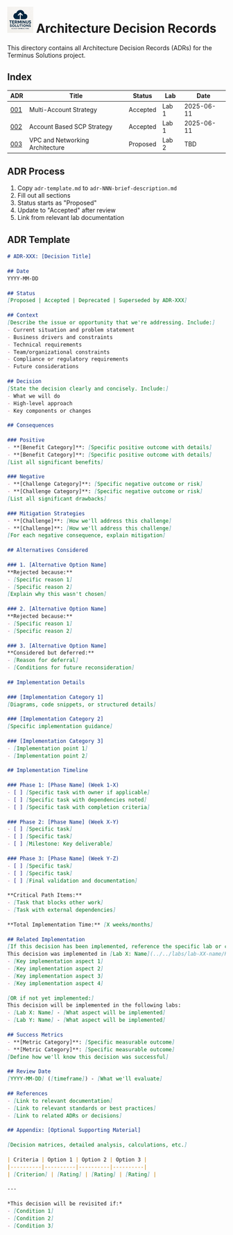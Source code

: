 <!--
Terminus Solutions AWS Enterprise Architecture
Copyright (c) 2024 Jared (Terminus Solutions) - jaredintech.com
Licensed under CC BY-SA 4.0 - Attribution required
See LICENSE-DOCS for details
-->

# <img src="../../assets/logo.png" alt="Terminus Solutions" height="60"/> Architecture Decision Records

This directory contains all Architecture Decision Records (ADRs) for the Terminus Solutions project.

## Index

| ADR | Title | Status | Lab | Date |
|-----|-------|--------|-----|------|
| [001](./adr-001-multi-account-strategy.md) | Multi-Account Strategy | Accepted | Lab 1 | 2025-06-11 |
| [002](./adr-002-scp-strategy.md) | Account Based SCP Strategy | Accepted | Lab 1 | 2025-06-11 |
| [003](./adr-003-vpc-networking.md) | VPC and Networking Architecture | Proposed | Lab 2 | TBD |

## ADR Process
1. Copy `adr-template.md` to `adr-NNN-brief-description.md`
2. Fill out all sections
3. Status starts as "Proposed"
4. Update to "Accepted" after review
5. Link from relevant lab documentation

## ADR Template

```markdown
# ADR-XXX: [Decision Title]

## Date
YYYY-MM-DD

## Status
[Proposed | Accepted | Deprecated | Superseded by ADR-XXX]

## Context
[Describe the issue or opportunity that we're addressing. Include:]
- Current situation and problem statement
- Business drivers and constraints
- Technical requirements
- Team/organizational constraints
- Compliance or regulatory requirements
- Future considerations

## Decision
[State the decision clearly and concisely. Include:]
- What we will do
- High-level approach
- Key components or changes

## Consequences

### Positive
- **[Benefit Category]**: [Specific positive outcome with details]
- **[Benefit Category]**: [Specific positive outcome with details]
[List all significant benefits]

### Negative
- **[Challenge Category]**: [Specific negative outcome or risk]
- **[Challenge Category]**: [Specific negative outcome or risk]
[List all significant drawbacks]

### Mitigation Strategies
- **[Challenge]**: [How we'll address this challenge]
- **[Challenge]**: [How we'll address this challenge]
[For each negative consequence, explain mitigation]

## Alternatives Considered

### 1. [Alternative Option Name]
**Rejected because:**
- [Specific reason 1]
- [Specific reason 2]
[Explain why this wasn't chosen]

### 2. [Alternative Option Name]
**Rejected because:**
- [Specific reason 1]
- [Specific reason 2]

### 3. [Alternative Option Name]
**Considered but deferred:**
- [Reason for deferral]
- [Conditions for future reconsideration]

## Implementation Details

### [Implementation Category 1]
[Diagrams, code snippets, or structured details]

### [Implementation Category 2]
[Specific implementation guidance]

### [Implementation Category 3]
- [Implementation point 1]
- [Implementation point 2]

## Implementation Timeline

### Phase 1: [Phase Name] (Week 1-X)
- [ ] [Specific task with owner if applicable]
- [ ] [Specific task with dependencies noted]
- [ ] [Specific task with completion criteria]

### Phase 2: [Phase Name] (Week X-Y)
- [ ] [Specific task]
- [ ] [Specific task]
- [ ] [Milestone: Key deliverable]

### Phase 3: [Phase Name] (Week Y-Z)
- [ ] [Specific task]
- [ ] [Specific task]
- [ ] [Final validation and documentation]

**Critical Path Items:**
- [Task that blocks other work]
- [Task with external dependencies]

**Total Implementation Time:** [X weeks/months]

## Related Implementation
[If this decision has been implemented, reference the specific lab or code]
This decision was implemented in [Lab X: Name](../../labs/lab-XX-name/README.md), which includes:
- [Key implementation aspect 1]
- [Key implementation aspect 2]
- [Key implementation aspect 3]
- [Key implementation aspect 4]

[OR if not yet implemented:]
This decision will be implemented in the following labs:
- [Lab X: Name] - [What aspect will be implemented]
- [Lab Y: Name] - [What aspect will be implemented]

## Success Metrics
- **[Metric Category]**: [Specific measurable outcome]
- **[Metric Category]**: [Specific measurable outcome]
[Define how we'll know this decision was successful]

## Review Date
[YYYY-MM-DD] ([timeframe]) - [What we'll evaluate]

## References
- [Link to relevant documentation]
- [Link to relevant standards or best practices]
- [Link to related ADRs or decisions]

## Appendix: [Optional Supporting Material]

[Decision matrices, detailed analysis, calculations, etc.]

| Criteria | Option 1 | Option 2 | Option 3 |
|----------|----------|----------|----------|
| [Criterion] | [Rating] | [Rating] | [Rating] |

---

*This decision will be revisited if:*
- [Condition 1]
- [Condition 2]
- [Condition 3]
```